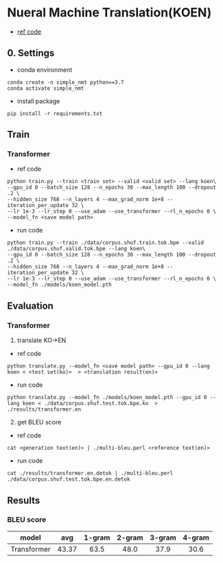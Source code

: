 # Nueral Machine Translation(KOEN)
- [ref code](https://github.com/kh-kim/simple-nmt)

## 0. Settings
- conda environment
```
conda create -n simple_nmt python==3.7
conda activate simple_nmt
```

- install package
```
pip install -r requirements.txt
```

## Train
### Transformer
- ref code
```
python train.py --train <train set> --valid <valid set> --lang koen\
--gpu_id 0 --batch_size 128 --n_epochs 30 --max_length 100 --dropout .2 \
--hidden_size 768 --n_layers 4 --max_grad_norm 1e+8 --iteration_per_update 32 \
--lr 1e-3 --lr_step 0 --use_adam --use_transformer --rl_n_epochs 0 \
--model_fn <save model path>
```
- run code

```
python train.py --train ./data/corpus.shuf.train.tok.bpe --valid ./data/corpus.shuf.valid.tok.bpe --lang koen\
--gpu_id 0 --batch_size 128 --n_epochs 30 --max_length 100 --dropout .2 \
--hidden_size 768 --n_layers 4 --max_grad_norm 1e+8 --iteration_per_update 32 \
--lr 1e-3 --lr_step 0 --use_adam --use_transformer --rl_n_epochs 0 \
--model_fn ./models/koen_model.pth
```
## Evaluation
### Transformer
1. translate KO->EN
- ref code
```
python translate.py --model_fn <save model path> --gpu_id 0 --lang koen < <test set(ko)>  > <translation result(en)>
```
- run code
```
python translate.py --model_fn ./models/koen_model.pth --gpu_id 0 --lang koen < ./data/corpus.shuf.test.tok.bpe.ko  > ./results/transformer.en
```

2. get BLEU score
- ref code
```
cat <generation text(en)> | ./multi-bleu.perl <reference text(en)>
```
- run code
```
cat ./results/transformer.en.detok | ./multi-bleu.perl ./data/corpus.shuf.test.tok.bpe.en.detok
```

## Results
### BLEU score
|model|avg|1-gram|2-gram|3-gram|4-gram|
|:---:|:---:|:---:|:---:|:---:|:---:|
|Transformer|43.37|63.5|48.0|37.9|30.6|


